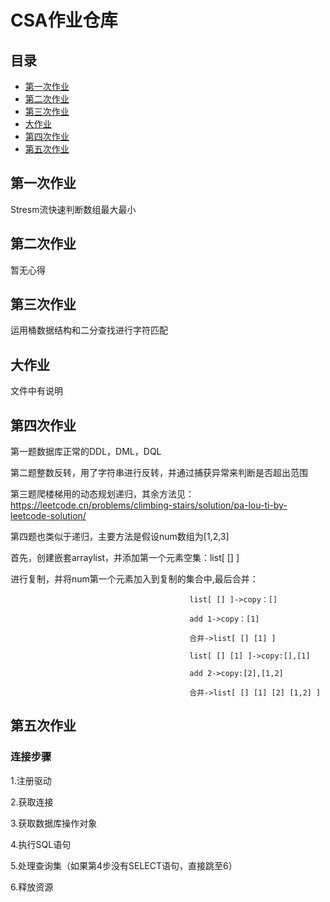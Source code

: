 # CSA作业仓库
## 目录
 * [第一次作业](#第一次作业)
 * [第二次作业](#第二次作业)
 * [第三次作业](#第三次作业)
 * [大作业](#大作业)
 * [第四次作业](#第四次作业)
 * [第五次作业](#第五次作业)

## 第一次作业
Stresm流快速判断数组最大最小

## 第二次作业
暂无心得

## 第三次作业
运用桶数据结构和二分查找进行字符匹配

## 大作业
文件中有说明

## 第四次作业
第一题数据库正常的DDL，DML，DQL

第二题整数反转，用了字符串进行反转，并通过捕获异常来判断是否超出范围

第三题爬楼梯用的动态规划递归，其余方法见：https://leetcode.cn/problems/climbing-stairs/solution/pa-lou-ti-by-leetcode-solution/

第四题也类似于递归，主要方法是假设num数组为[1,2,3]

首先，创建嵌套arraylist，并添加第一个元素空集：list[ [] ]

进行复制，并将num第一个元素加入到复制的集合中,最后合并：

                                            list[ [] ]->copy：[]

                                            add 1->copy：[1]

                                            合并->list[ [] [1] ]

                                            list[ [] [1] ]->copy:[],[1]

                                            add 2->copy:[2],[1,2]

                                            合并->list[ [] [1] [2] [1,2] ]


## 第五次作业
### 连接步骤

1.注册驱动

2.获取连接

3.获取数据库操作对象

4.执行SQL语句

5.处理查询集（如果第4步没有SELECT语句，直接跳至6）

6.释放资源
